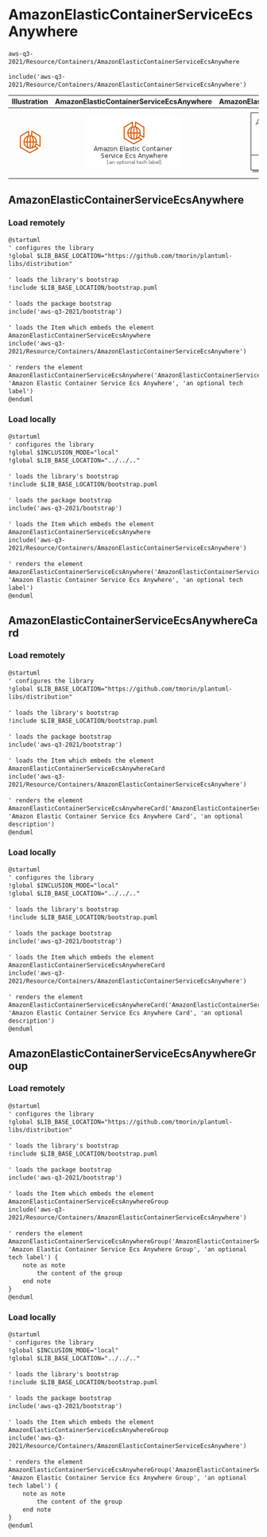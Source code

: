 # AmazonElasticContainerServiceEcsAnywhere


```text
aws-q3-2021/Resource/Containers/AmazonElasticContainerServiceEcsAnywhere
```

```text
include('aws-q3-2021/Resource/Containers/AmazonElasticContainerServiceEcsAnywhere')
```



| Illustration | AmazonElasticContainerServiceEcsAnywhere | AmazonElasticContainerServiceEcsAnywhereCard | AmazonElasticContainerServiceEcsAnywhereGroup |
| :---: | :---: | :---: | :---: |
| ![illustration for Illustration](../../../aws-q3-2021/Resource/Containers/AmazonElasticContainerServiceEcsAnywhere.png) | ![illustration for AmazonElasticContainerServiceEcsAnywhere](../../../aws-q3-2021/Resource/Containers/AmazonElasticContainerServiceEcsAnywhere.Local.png) | ![illustration for AmazonElasticContainerServiceEcsAnywhereCard](../../../aws-q3-2021/Resource/Containers/AmazonElasticContainerServiceEcsAnywhereCard.Local.png) | ![illustration for AmazonElasticContainerServiceEcsAnywhereGroup](../../../aws-q3-2021/Resource/Containers/AmazonElasticContainerServiceEcsAnywhereGroup.Local.png) |




## AmazonElasticContainerServiceEcsAnywhere

### Load remotely
```plantuml
@startuml
' configures the library
!global $LIB_BASE_LOCATION="https://github.com/tmorin/plantuml-libs/distribution"

' loads the library's bootstrap
!include $LIB_BASE_LOCATION/bootstrap.puml

' loads the package bootstrap
include('aws-q3-2021/bootstrap')

' loads the Item which embeds the element AmazonElasticContainerServiceEcsAnywhere
include('aws-q3-2021/Resource/Containers/AmazonElasticContainerServiceEcsAnywhere')

' renders the element
AmazonElasticContainerServiceEcsAnywhere('AmazonElasticContainerServiceEcsAnywhere', 'Amazon Elastic Container Service Ecs Anywhere', 'an optional tech label')
@enduml
```

### Load locally
```plantuml
@startuml
' configures the library
!global $INCLUSION_MODE="local"
!global $LIB_BASE_LOCATION="../../.."

' loads the library's bootstrap
!include $LIB_BASE_LOCATION/bootstrap.puml

' loads the package bootstrap
include('aws-q3-2021/bootstrap')

' loads the Item which embeds the element AmazonElasticContainerServiceEcsAnywhere
include('aws-q3-2021/Resource/Containers/AmazonElasticContainerServiceEcsAnywhere')

' renders the element
AmazonElasticContainerServiceEcsAnywhere('AmazonElasticContainerServiceEcsAnywhere', 'Amazon Elastic Container Service Ecs Anywhere', 'an optional tech label')
@enduml
```

## AmazonElasticContainerServiceEcsAnywhereCard

### Load remotely
```plantuml
@startuml
' configures the library
!global $LIB_BASE_LOCATION="https://github.com/tmorin/plantuml-libs/distribution"

' loads the library's bootstrap
!include $LIB_BASE_LOCATION/bootstrap.puml

' loads the package bootstrap
include('aws-q3-2021/bootstrap')

' loads the Item which embeds the element AmazonElasticContainerServiceEcsAnywhereCard
include('aws-q3-2021/Resource/Containers/AmazonElasticContainerServiceEcsAnywhere')

' renders the element
AmazonElasticContainerServiceEcsAnywhereCard('AmazonElasticContainerServiceEcsAnywhereCard', 'Amazon Elastic Container Service Ecs Anywhere Card', 'an optional description')
@enduml
```

### Load locally
```plantuml
@startuml
' configures the library
!global $INCLUSION_MODE="local"
!global $LIB_BASE_LOCATION="../../.."

' loads the library's bootstrap
!include $LIB_BASE_LOCATION/bootstrap.puml

' loads the package bootstrap
include('aws-q3-2021/bootstrap')

' loads the Item which embeds the element AmazonElasticContainerServiceEcsAnywhereCard
include('aws-q3-2021/Resource/Containers/AmazonElasticContainerServiceEcsAnywhere')

' renders the element
AmazonElasticContainerServiceEcsAnywhereCard('AmazonElasticContainerServiceEcsAnywhereCard', 'Amazon Elastic Container Service Ecs Anywhere Card', 'an optional description')
@enduml
```

## AmazonElasticContainerServiceEcsAnywhereGroup

### Load remotely
```plantuml
@startuml
' configures the library
!global $LIB_BASE_LOCATION="https://github.com/tmorin/plantuml-libs/distribution"

' loads the library's bootstrap
!include $LIB_BASE_LOCATION/bootstrap.puml

' loads the package bootstrap
include('aws-q3-2021/bootstrap')

' loads the Item which embeds the element AmazonElasticContainerServiceEcsAnywhereGroup
include('aws-q3-2021/Resource/Containers/AmazonElasticContainerServiceEcsAnywhere')

' renders the element
AmazonElasticContainerServiceEcsAnywhereGroup('AmazonElasticContainerServiceEcsAnywhereGroup', 'Amazon Elastic Container Service Ecs Anywhere Group', 'an optional tech label') {
    note as note
        the content of the group
    end note
}
@enduml
```

### Load locally
```plantuml
@startuml
' configures the library
!global $INCLUSION_MODE="local"
!global $LIB_BASE_LOCATION="../../.."

' loads the library's bootstrap
!include $LIB_BASE_LOCATION/bootstrap.puml

' loads the package bootstrap
include('aws-q3-2021/bootstrap')

' loads the Item which embeds the element AmazonElasticContainerServiceEcsAnywhereGroup
include('aws-q3-2021/Resource/Containers/AmazonElasticContainerServiceEcsAnywhere')

' renders the element
AmazonElasticContainerServiceEcsAnywhereGroup('AmazonElasticContainerServiceEcsAnywhereGroup', 'Amazon Elastic Container Service Ecs Anywhere Group', 'an optional tech label') {
    note as note
        the content of the group
    end note
}
@enduml
```

